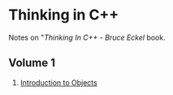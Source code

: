 # Thinking in C++ 

Notes on "*Thinking In C++ - Bruce Eckel* book.

## Volume 1

1. [Introduction to Objects](v1/1-intro-to-objects/)

